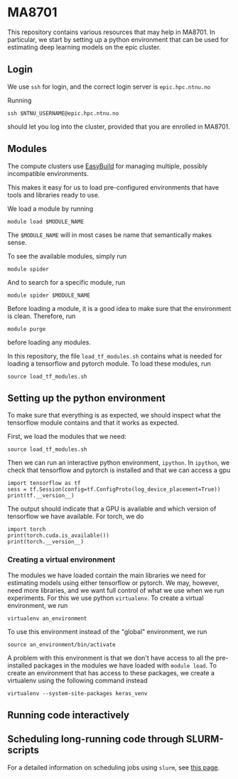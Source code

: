 # MA8701

This repository contains various resources that may help in MA8701.
In particular, we start by setting up a python environment that
can be used for estimating deep learning models on the epic cluster.

## Login

We use `ssh` for login, and the correct login server is `epic.hpc.ntnu.no`

Running

```
ssh $NTNU_USERNAME@epic.hpc.ntnu.no
```

should let you log into the cluster, provided that you are enrolled
in MA8701.

## Modules

The compute clusters use [EasyBuild](https://github.com/easybuilders/easybuild)
for managing multiple, possibly incompatible environments.

This makes it easy for us to load pre-configured environments that have
tools and libraries ready to use.

We load a module by running
```
module load $MODULE_NAME
```

The `$MODULE_NAME` will in most cases be name that semantically makes sense.

To see the available modules, simply run
```
module spider
```

And to search for a specific module, run
```
module spider $MODULE_NAME
```

Before loading a module, it is a good idea to make sure that the environment
is clean. Therefore, run
```
module purge
```
before loading any modules.


In this repository, the file `load_tf_modules.sh` contains what is needed
for loading a tensorflow and pytorch module. To load these modules, run
```
source load_tf_modules.sh
```

## Setting up the python environment

To make sure that everything is as expected, we should inspect what the
tensorflow module contains and that it works as expected.

First, we load the modules that we need:
```
source load_tf_modules.sh
```

Then we can run an interactive python environment, `ipython`.
In `ipython`, we check that tensorflow and pytorch is installed
and that we can access a gpu
```
import tensorflow as tf
sess = tf.Session(config=tf.ConfigProto(log_device_placement=True))
print(tf.__version__)
```
The output should indicate that a GPU is available and which version
of tensorflow we have available.
For torch, we do
```
import torch
print(torch.cuda.is_available())
print(torch.__version__)
```

### Creating a virtual environment
The modules we have loaded contain the main libraries we need
for estimating models using either tensorflow or pytorch. We
may, however, need more libraries, and we want full control
of what we use when we run experiments. For this we use python
`virtualenv`. To create a virtual environment, we run
```
virtualenv an_environment
```
To use this environment instead of the "global" environment,
we run
```
source an_environment/bin/activate
```
A problem with this environment is that we don't have access
to all the pre-installed packages in the modules we have
loaded with `module load`. To create an environment that
has access to these packages, we create a virtualenv using
the following command instead
```
virtualenv --system-site-packages keras_venv
```




## Running code interactively


## Scheduling long-running code through SLURM-scripts

For a detailed information on scheduling jobs using `slurm`, see
[this page](https://slurm.schedmd.com/).
